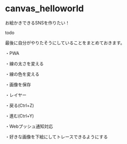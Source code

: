 # canvas_helloworld

お絵かきできるSNSを作りたい！

todo

最後に自分がやりたそうにしていることをまとめておきます。

・PWA

・線の太さを変える

・線の色を変える

・画像を保存

・レイヤー

・戻る(Ctrl+Z)

・進む(Ctrl+Y)

・Webプッシュ通知対応

・好きな画像を下絵にしてトレースできるようにする
